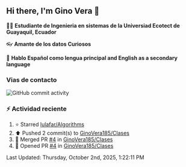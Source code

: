 ## Hi there, I'm Gino Vera 👋

:student: **Estudiante de Ingenieria en sistemas de la Universiad Ecotect de Guayaquil, Ecuador**

:eyeglasses: **Amante de los datos Curiosos**

:book: **Hablo Español como lengua principal and English as a secondary language**

### Vias de contacto

![GitHub commit activity](https://img.shields.io/github/commit-activity/m/GinoVera185/GinoVera185)

### :zap: Actividad reciente
<!--RECENT_ACTIVITY:start-->
1. ⭐ Starred [lulafar/Algorithms](https://github.com/lulafar/Algorithms)<br>
2. ⬆️ Pushed 2 commit(s) to [GinoVera185/Clases](https://github.com/GinoVera185/Clases)<br>
3. 🎉 Merged PR [#4](https://github.com/GinoVera185/Clases/pull/4) in [GinoVera185/Clases](https://github.com/GinoVera185/Clases)<br>
4. 💪 Opened PR [#4](https://github.com/GinoVera185/Clases/pull/4) in [GinoVera185/Clases](https://github.com/GinoVera185/Clases)<br>
<!--RECENT_ACTIVITY:end-->
<!--RECENT_ACTIVITY:last_update-->
Last Updated: Thursday, October 2nd, 2025, 1:22:11 PM
<!--RECENT_ACTIVITY:last_update_end-->
